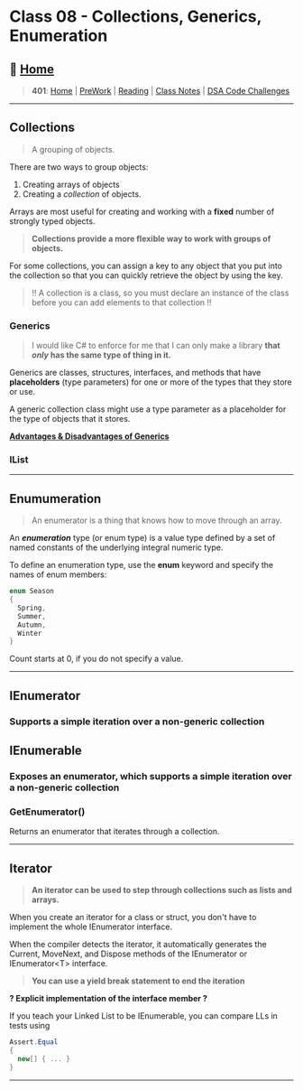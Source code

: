 # Class 08 - Collections, Generics, Enumeration

## 🏡 [**Home**](https://mistidinzy.github.io/ReadingNotes/)

> **401**: [Home](401home.md)
|
[PreWork](401/preworkRM.md)
|
[Reading](401/ReadingRM.md)
|
[Class Notes](401/ClassRM.md)
|
[DSA Code Challenges](https://mistidinzy.github.io/data-structures-and-algorithms/)

_____

## Collections

> A grouping of objects.

There are two ways to group objects:

1. Creating arrays of objects
2. Creating a *collection* of objects.

Arrays are most useful for creating and working with a **fixed** number of strongly typed objects.

> **Collections provide a more flexible way to work with groups of objects.**

For some collections, you can assign a key to any object that you put into the collection so that you can quickly retrieve the object by using the key.

> ‼️ A collection is a class, so you must declare an instance of the class before you can add elements to that collection ‼️

### Generics

> I would like C# to enforce for me that I can only make a library **that ***only*** has the same type of thing in it.**

Generics are classes, structures, interfaces, and methods that have **placeholders** (type parameters) for one or more of the types that they store or use.

A generic collection class might use a type parameter as a placeholder for the type of objects that it stores.

[**Advantages & Disadvantages of Generics**](https://docs.microsoft.com/en-us/dotnet/standard/generics/#advantages-and-disadvantages-of-generics)

### IList

_____

## Enumumeration

> An enumerator is a thing that knows how to move through an array.

An ***enumeration*** type (or enum type) is a value type defined by a set of named constants of the underlying integral numeric type.

To define an enumeration type, use the **enum** keyword and specify the names of enum members:

```C#
enum Season
{
  Spring,
  Summer,
  Autumn,
  Winter
}
```

Count starts at 0, if you do not specify a value.

_____

## IEnumerator

### Supports a simple iteration over a non-generic collection

## IEnumerable

### Exposes an enumerator, which supports a simple iteration over a non-generic collection

### GetEnumerator()

Returns an enumerator that iterates through a collection.

_____

## Iterator

> **An iterator can be used to step through collections such as lists and arrays.**

When you create an iterator for a class or struct, you don't have to implement the whole IEnumerator interface.

When the compiler detects the iterator, it automatically generates the Current, MoveNext, and Dispose methods of the IEnumerator or IEnumerator\<T> interface.

> **You can use a yield break statement to end the iteration**

**? Explicit implementation of the interface member ?**

If you teach your Linked List to be IEnumerable, you can compare LLs in tests using

```C#
Assert.Equal
{
  new[] { ... }
}
```

_____

